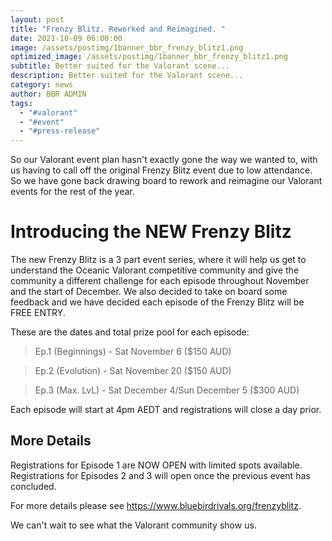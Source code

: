 ```yaml
---
layout: post
title: "Frenzy Blitz. Reworked and Reimagined. "
date: 2021-10-09 06:00:00
image: /assets/postimg/1banner_bbr_frenzy_blitz1.png
optimized_image: /assets/postimg/1banner_bbr_frenzy_blitz1.png
subtitle: Better suited for the Valorant scene...
description: Better suited for the Valorant scene...
category: news
author: BBR ADMIN
tags:
  - "#valorant"
  - "#event"
  - "#press-release"
---
```

So our Valorant event plan hasn't exactly gone the way we wanted to, with us having to call off the original Frenzy Blitz event due to low attendance. So we have gone back drawing board to rework and reimagine our Valorant events for the rest of the year.

# Introducing the NEW Frenzy Blitz

The new Frenzy Blitz is a 3 part event series, where it will help us get to understand the Oceanic Valorant competitive community and give the community a different challenge for each episode throughout November and the start of December. We also decided to take on board some feedback and we have decided each episode of the Frenzy Blitz will be FREE ENTRY.

These are the dates and total prize pool for each episode:

> Ep.1 (Beginnings) - Sat November 6 ($150 AUD)

> Ep.2 (Evolution) - Sat November 20 ($150 AUD)

> Ep.3 (Max. LvL) - Sat December 4/Sun December 5 ($300 AUD)

Each episode will start at 4pm AEDT and registrations will close a day prior.

## More Details

Registrations for Episode 1 are NOW OPEN with limited spots available. Registrations for Episodes 2 and 3 will open once the previous event has concluded.

For more details please see <a target="_blank" rel=" noopener" class="ARhbh sn3Ek" href="https://www.bluebirdrivals.org/frenzyblitz">https://www.bluebirdrivals.org/frenzyblitz</a>.

We can't wait to see what the Valorant community show us.
